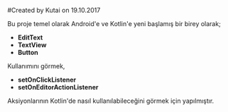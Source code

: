 #Created by Kutai on 19.10.2017

Bu proje temel olarak Android'e ve Kotlin'e yeni başlamış bir birey olarak;

<ul>
  <li><b>EditText</b></li>
  <li><b>TextView</b></li>
  <li><b>Button</b></li>
</ul>
Kullanımını görmek,


<ul>
  <li><b>setOnClickListener</b></li>
  <li><b>setOnEditorActionListener</b></li>
</ul>

Aksiyonlarının Kotlin'de nasıl kullanılabileceğini görmek için yapılmıştır.
